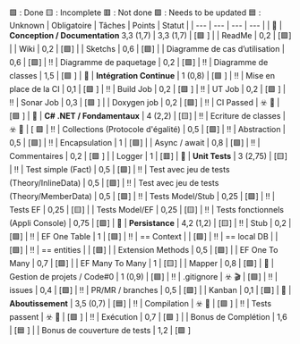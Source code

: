 🟩 : Done
🟨 : Incomplete
🟥 : Not done
🟪 : Needs to be updated
🟦 : Unknown
| Obligatoire | Tâches | Points | Statut |
| --- | --- | --- | --- |
| :bookmark: | **Conception / Documentation** 3,3 (1,7) | 3,3 (1,7) | [🟩 ]
|  | ReadMe | 0,2 | [🟩]
|  | Wiki | 0,2 | [🟩]
|  | Sketchs | 0,6 | [🟩]
|  | Diagramme de cas d’utilisation | 0,6 | [🟩]
| :bangbang: | Diagramme de paquetage | 0,2 | [🟩]
| :bangbang: | Diagramme de classes | 1,5 | [🟩 ]
| :bookmark: | **Intégration Continue** | 1 (0,8) | [🟩 ]
| :bangbang: | Mise en place de la CI | 0,1 | [🟩 ]
| :bangbang: | Build Job | 0,2 | [🟩 ]
| :bangbang: | UT Job | 0,2 | [🟩 ]
| :bangbang: | Sonar Job | 0,3 | [🟩 ]
| | Doxygen job | 0,2 | [🟩]
| :bangbang: | CI Passed | ☣️  🏁 | [🟩 ]
| :bookmark: | **C# .NET / Fondamentaux** | 4 (2,2) | [🟨]
| :bangbang: | Ecriture de classes | ☣️  🏁 | [ 🟩
| :bangbang: | Collections (Protocole d'égalité) | 0,5 | [🟩]
| :bangbang: | Abstraction | 0,5 | [🟩]
| :bangbang: | Encapsulation | 1 | [🟩]
|  | Async / await | 0,8 | [🟩]
| :bangbang: | Commentaires | 0,2 | [🟩 ]
|  | Logger | 1 | [🟥]
| :bookmark: | **Unit Tests**  | 3 (2,75) | [🟨]
| :bangbang: | Test simple (Fact) | 0,5 | [🟩]
| :bangbang: | Test avec jeu de tests (Theory/InlineData) | 0,5 | [🟩]
| :bangbang: | Test avec jeu de tests (Theory/MemberData) | 0,5 | [🟩]
| :bangbang: | Tests Model/Stub | 0,25 | [🟩]
| :bangbang: | Tests EF | 0,25 | [🟨]
|  | Tests Model/EF | 0,25 | [🟨]
| :bangbang: | Tests fonctionnels (Appli Console) | 0,75 | [🟩]
| :bookmark: | **Persistance** | 4,2 (1,2) | [🟨]
| :bangbang: | Stub | 0,2 | [🟩]
| :bangbang: | EF One Table | 1 | [🟩]
| :bangbang: | == Context | | [🟩]
| :bangbang: | == local DB | | [🟩]
| :bangbang: | == entities | | [🟩]
|  | Extension Methods | 0,5 | [🟩]
|  | EF One To Many | 0,7 | [🟩]
|  | EF Many To Many | 1 | [🟨]
|  | Mapper | 0,8 | [🟩]
| :bookmark: | Gestion de projets / Code#0 | 1 (0,9) | [🟩]
| :bangbang: | .gitignore | ☣️  🎬 |  [🟩]
| :bangbang: | issues | 0,4 | [🟩]
| :bangbang: | PR/MR / branches | 0,5 | [🟩]
| | Kanban | 0,1 | [🟩]
| :bookmark: | **Aboutissement** | 3,5 (0,7) | [🟦]
| :bangbang: | Compilation | ☣️ 🏁 | [🟩 ]
| :bangbang: | Tests passent | ☣️ 🏁 | [🟩 ]
| :bangbang: | Exécution | 0,7 | [🟩 ]
|  | Bonus de Complétion | 1,6 | [🟦 ]
|  | Bonus de couverture de tests | 1,2 | [🟩 ]
